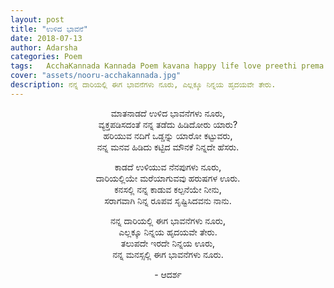```yaml
---
layout: post
title: "ಉಳಿದ ಭಾವನೆ"
date: 2018-07-13
author: Adarsha
categories: Poem
tags:	AcchaKannada Kannada Poem kavana happy life love preethi prema journey travel karnataka
cover: "assets/nooru-acchakannada.jpg"
description: ನನ್ನ ದಾರಿಯಲ್ಲಿ ಈಗ ಭಾವನೆಗಳು ನೂರು, ಎಲ್ಲಕ್ಕೂ ನಿನ್ನಯ ಹೃದಯವೇ ತೇರು.
---
```


<p align ="center">ಮಾತನಾಡದೆ ಉಳಿದ ಭಾವನೆಗಳು ನೂರು,<br>
ವ್ಯಕ್ತಪಡಿಸದಂತೆ ನನ್ನ ತಡೆದು ಹಿಡಿದೋರು ಯಾರು?<br>
ಹರಿಯುವ ನದಿಗೆ ಒಡ್ಡನ್ನು ಯಾರೋ ಕಟ್ಟುವರು,<br>
ನನ್ನ ಮನವ ಹಿಡಿದು ಕಟ್ಟಿದ ಮೌನಕೆ ನಿನ್ನದೇ ಹೆಸರು.</p>

<p align ="center">ಕಾಡದೆ ಉಳಿಯುವ ನೆನಪುಗಳು ನೂರು,<br>
ದಾರಿಯಲ್ಲಿಯೇ ಮರೆಯಾಗುವವು ಹರುಷಗಳ ಊರು.<br>
ಕನಸಲ್ಲಿ ನನ್ನ ಕಾಡುವ ಕಲ್ಪನೆಯೇ ನೀನು,<br>
ಸರಾಗವಾಗಿ ನಿನ್ನ ರೂಪವ ಸೃಷ್ಟಿಸಿದವನು ನಾನು.</p>

<p align ="center">ನನ್ನ ದಾರಿಯಲ್ಲಿ ಈಗ ಭಾವನೆಗಳು ನೂರು,<br>
ಎಲ್ಲಕ್ಕೂ ನಿನ್ನಯ ಹೃದಯವೇ  ತೇರು.<br>
ತಲುಪದೇ ಇರದೇ ನಿನ್ನಯ ಊರು,<br>
ನನ್ನ ಮನಸ್ಸಲ್ಲಿ ಈಗ ಭಾವನೆಗಳು ನೂರು.</p>

<p align ="center">- ಆದರ್ಶ</p>

